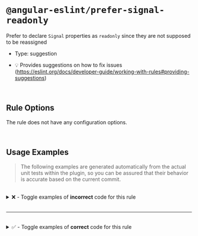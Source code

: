 <!--

  DO NOT EDIT.

  This markdown file was autogenerated using a mixture of the following files as the source of truth for its data:
  - ../../src/rules/prefer-signal-readonly.ts
  - ../../tests/rules/prefer-signal-readonly/cases.ts

  In order to update this file, it is therefore those files which need to be updated, as well as potentially the generator script:
  - ../../../../tools/scripts/generate-rule-docs.ts

-->

<br>

# `@angular-eslint/prefer-signal-readonly`

Prefer to declare `Signal` properties as `readonly` since they are not supposed to be reassigned

- Type: suggestion

- 💡 Provides suggestions on how to fix issues (https://eslint.org/docs/developer-guide/working-with-rules#providing-suggestions)

<br>

## Rule Options

The rule does not have any configuration options.

<br>

## Usage Examples

> The following examples are generated automatically from the actual unit tests within the plugin, so you can be assured that their behavior is accurate based on the current commit.

<br>

<details>
<summary>❌ - Toggle examples of <strong>incorrect</strong> code for this rule</summary>

<br>

#### Default Config

```json
{
  "rules": {
    "@angular-eslint/prefer-signal-readonly": [
      "error"
    ]
  }
}
```

<br>

#### ❌ Invalid Code

```ts
class Test {
  testSignal: Signal<number>;
  ~~~~~~~~~~
}
```

<br>

---

<br>

#### Default Config

```json
{
  "rules": {
    "@angular-eslint/prefer-signal-readonly": [
      "error"
    ]
  }
}
```

<br>

#### ❌ Invalid Code

```ts
class Test {
  testSignal: InputSignal<number>;
  ~~~~~~~~~~
}
```

<br>

---

<br>

#### Default Config

```json
{
  "rules": {
    "@angular-eslint/prefer-signal-readonly": [
      "error"
    ]
  }
}
```

<br>

#### ❌ Invalid Code

```ts
class Test {
  testSignal: ModelSignal<number>;
  ~~~~~~~~~~
}
```

<br>

---

<br>

#### Default Config

```json
{
  "rules": {
    "@angular-eslint/prefer-signal-readonly": [
      "error"
    ]
  }
}
```

<br>

#### ❌ Invalid Code

```ts
class Test {
  testSignal: WritableSignal<number>;
  ~~~~~~~~~~
}
```

<br>

---

<br>

#### Default Config

```json
{
  "rules": {
    "@angular-eslint/prefer-signal-readonly": [
      "error"
    ]
  }
}
```

<br>

#### ❌ Invalid Code

```ts
class Test {
  testSignal = computed(() => 0);
  ~~~~~~~~~~
}
```

<br>

---

<br>

#### Default Config

```json
{
  "rules": {
    "@angular-eslint/prefer-signal-readonly": [
      "error"
    ]
  }
}
```

<br>

#### ❌ Invalid Code

```ts
class Test {
  testSignal = contentChild('test');
  ~~~~~~~~~~
}
```

<br>

---

<br>

#### Default Config

```json
{
  "rules": {
    "@angular-eslint/prefer-signal-readonly": [
      "error"
    ]
  }
}
```

<br>

#### ❌ Invalid Code

```ts
class Test {
  testSignal = contentChild.required('test');
  ~~~~~~~~~~
}
```

<br>

---

<br>

#### Default Config

```json
{
  "rules": {
    "@angular-eslint/prefer-signal-readonly": [
      "error"
    ]
  }
}
```

<br>

#### ❌ Invalid Code

```ts
class Test {
  testSignal = contentChildren('test');
  ~~~~~~~~~~
}
```

<br>

---

<br>

#### Default Config

```json
{
  "rules": {
    "@angular-eslint/prefer-signal-readonly": [
      "error"
    ]
  }
}
```

<br>

#### ❌ Invalid Code

```ts
class Test {
  testSignal = input('');
  ~~~~~~~~~~
}
```

<br>

---

<br>

#### Default Config

```json
{
  "rules": {
    "@angular-eslint/prefer-signal-readonly": [
      "error"
    ]
  }
}
```

<br>

#### ❌ Invalid Code

```ts
class Test {
  testSignal = input.required('');
  ~~~~~~~~~~
}
```

<br>

---

<br>

#### Default Config

```json
{
  "rules": {
    "@angular-eslint/prefer-signal-readonly": [
      "error"
    ]
  }
}
```

<br>

#### ❌ Invalid Code

```ts
class Test {
  testSignal = model(42);
  ~~~~~~~~~~
}
```

<br>

---

<br>

#### Default Config

```json
{
  "rules": {
    "@angular-eslint/prefer-signal-readonly": [
      "error"
    ]
  }
}
```

<br>

#### ❌ Invalid Code

```ts
class Test {
  testSignal = model.required();
  ~~~~~~~~~~
}
```

<br>

---

<br>

#### Default Config

```json
{
  "rules": {
    "@angular-eslint/prefer-signal-readonly": [
      "error"
    ]
  }
}
```

<br>

#### ❌ Invalid Code

```ts
class Test {
  testSignal = signal(42);
  ~~~~~~~~~~
}
```

<br>

---

<br>

#### Default Config

```json
{
  "rules": {
    "@angular-eslint/prefer-signal-readonly": [
      "error"
    ]
  }
}
```

<br>

#### ❌ Invalid Code

```ts
class Test {
  testSignal = toSignal(source);
  ~~~~~~~~~~
}
```

<br>

---

<br>

#### Default Config

```json
{
  "rules": {
    "@angular-eslint/prefer-signal-readonly": [
      "error"
    ]
  }
}
```

<br>

#### ❌ Invalid Code

```ts
class Test {
  testSignal = viewChild('test');
  ~~~~~~~~~~
}
```

<br>

---

<br>

#### Default Config

```json
{
  "rules": {
    "@angular-eslint/prefer-signal-readonly": [
      "error"
    ]
  }
}
```

<br>

#### ❌ Invalid Code

```ts
class Test {
  testSignal = viewChild.required('test');
  ~~~~~~~~~~
}
```

<br>

---

<br>

#### Default Config

```json
{
  "rules": {
    "@angular-eslint/prefer-signal-readonly": [
      "error"
    ]
  }
}
```

<br>

#### ❌ Invalid Code

```ts
class Test {
  testSignal = viewChildren('test');
  ~~~~~~~~~~
}
```

</details>

<br>

---

<br>

<details>
<summary>✅ - Toggle examples of <strong>correct</strong> code for this rule</summary>

<br>

#### Default Config

```json
{
  "rules": {
    "@angular-eslint/prefer-signal-readonly": [
      "error"
    ]
  }
}
```

<br>

#### ✅ Valid Code

```ts
class Test {
  testValue = test();
}
```

<br>

---

<br>

#### Default Config

```json
{
  "rules": {
    "@angular-eslint/prefer-signal-readonly": [
      "error"
    ]
  }
}
```

<br>

#### ✅ Valid Code

```ts
class Test {
  testValue: number;
}
```

<br>

---

<br>

#### Default Config

```json
{
  "rules": {
    "@angular-eslint/prefer-signal-readonly": [
      "error"
    ]
  }
}
```

<br>

#### ✅ Valid Code

```ts
class Test {
  testValue: Widget<number>;
}
```

<br>

---

<br>

#### Default Config

```json
{
  "rules": {
    "@angular-eslint/prefer-signal-readonly": [
      "error"
    ]
  }
}
```

<br>

#### ✅ Valid Code

```ts
class Test {
  readonly testSignal: Signal<number>;
}
```

<br>

---

<br>

#### Default Config

```json
{
  "rules": {
    "@angular-eslint/prefer-signal-readonly": [
      "error"
    ]
  }
}
```

<br>

#### ✅ Valid Code

```ts
class Test {
  readonly testSignal: InputSignal<number>;
}
```

<br>

---

<br>

#### Default Config

```json
{
  "rules": {
    "@angular-eslint/prefer-signal-readonly": [
      "error"
    ]
  }
}
```

<br>

#### ✅ Valid Code

```ts
class Test {
  readonly testSignal: ModelSignal<number>;
}
```

<br>

---

<br>

#### Default Config

```json
{
  "rules": {
    "@angular-eslint/prefer-signal-readonly": [
      "error"
    ]
  }
}
```

<br>

#### ✅ Valid Code

```ts
class Test {
  readonly testSignal: WritableSignal<number>;
}
```

<br>

---

<br>

#### Default Config

```json
{
  "rules": {
    "@angular-eslint/prefer-signal-readonly": [
      "error"
    ]
  }
}
```

<br>

#### ✅ Valid Code

```ts
class Test {
  readonly testSignal = computed(() => 0);
}
```

<br>

---

<br>

#### Default Config

```json
{
  "rules": {
    "@angular-eslint/prefer-signal-readonly": [
      "error"
    ]
  }
}
```

<br>

#### ✅ Valid Code

```ts
class Test {
  readonly testSignal = contentChild('test');
}
```

<br>

---

<br>

#### Default Config

```json
{
  "rules": {
    "@angular-eslint/prefer-signal-readonly": [
      "error"
    ]
  }
}
```

<br>

#### ✅ Valid Code

```ts
class Test {
  readonly testSignal = contentChild.required('test');
}
```

<br>

---

<br>

#### Default Config

```json
{
  "rules": {
    "@angular-eslint/prefer-signal-readonly": [
      "error"
    ]
  }
}
```

<br>

#### ✅ Valid Code

```ts
class Test {
  readonly testSignal = contentChildren('test');
}
```

<br>

---

<br>

#### Default Config

```json
{
  "rules": {
    "@angular-eslint/prefer-signal-readonly": [
      "error"
    ]
  }
}
```

<br>

#### ✅ Valid Code

```ts
class Test {
  readonly testSignal = input('');
}
```

<br>

---

<br>

#### Default Config

```json
{
  "rules": {
    "@angular-eslint/prefer-signal-readonly": [
      "error"
    ]
  }
}
```

<br>

#### ✅ Valid Code

```ts
class Test {
  readonly testSignal = input.required();
}
```

<br>

---

<br>

#### Default Config

```json
{
  "rules": {
    "@angular-eslint/prefer-signal-readonly": [
      "error"
    ]
  }
}
```

<br>

#### ✅ Valid Code

```ts
class Test {
  readonly testSignal = model();
  readonly testRequired = model.required(42);
}
```

<br>

---

<br>

#### Default Config

```json
{
  "rules": {
    "@angular-eslint/prefer-signal-readonly": [
      "error"
    ]
  }
}
```

<br>

#### ✅ Valid Code

```ts
class Test {
  readonly testSignal = signal(true);
}
```

<br>

---

<br>

#### Default Config

```json
{
  "rules": {
    "@angular-eslint/prefer-signal-readonly": [
      "error"
    ]
  }
}
```

<br>

#### ✅ Valid Code

```ts
class Test {
  readonly testSignal = toSignal(source);
}
```

<br>

---

<br>

#### Default Config

```json
{
  "rules": {
    "@angular-eslint/prefer-signal-readonly": [
      "error"
    ]
  }
}
```

<br>

#### ✅ Valid Code

```ts
class Test {
  readonly testSignal = viewChild('test');
}
```

<br>

---

<br>

#### Default Config

```json
{
  "rules": {
    "@angular-eslint/prefer-signal-readonly": [
      "error"
    ]
  }
}
```

<br>

#### ✅ Valid Code

```ts
class Test {
  readonly testSignal = viewChild.required('test');
}
```

<br>

---

<br>

#### Default Config

```json
{
  "rules": {
    "@angular-eslint/prefer-signal-readonly": [
      "error"
    ]
  }
}
```

<br>

#### ✅ Valid Code

```ts
class Test {
  readonly testSignal = viewChildren('test');
}
```

</details>

<br>
